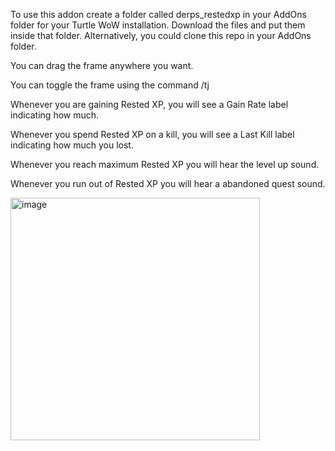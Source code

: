 To use this addon create a folder called derps_restedxp in your AddOns folder for your Turtle WoW installation. Download the files and put them inside that folder. Alternatively, you could clone this repo in your AddOns folder.

You can drag the frame anywhere you want.

You can toggle the frame using the command /tj

Whenever you are gaining Rested XP, you will see a Gain Rate label indicating how much.

Whenever you spend Rested XP on a kill, you will see a Last Kill label indicating how much you lost.

Whenever you reach maximum Rested XP you will hear the level up sound.

Whenever you run out of Rested XP you will hear a abandoned quest sound.


<img width="399" height="388" alt="image" src="https://github.com/user-attachments/assets/d4a04fea-56c7-4761-980a-3f2933c64cc5" />
